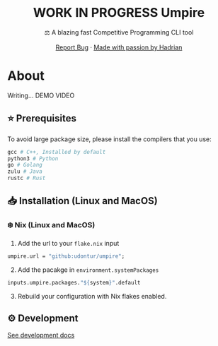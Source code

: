 <br />
<div align="center">
  <h1 align="center">WORK IN PROGRESS Umpire</h3>
  <p align="center">
    ⚖️ A blazing fast Competitive Programming CLI tool
    <br />
    <br />
    <a href="https://github.com/udontur/judgel/issues/new">Report Bug</a>
    ·
    <a href="https://hadrianlau.com">Made with passion by Hadrian</a>
  </p>
</div>

# About
Writing...
DEMO VIDEO

## ⭐ Prerequisites
To avoid large package size, please install the compilers that you use:
```nix
gcc # C++, Installed by default
python3 # Python
go # Golang
zulu # Java
rustc # Rust
```
## 📥 Installation (Linux and MacOS)
### ❄️ Nix (Linux and MacOS)
1. Add the url to your ```flake.nix``` input
```nix
umpire.url = "github:udontur/umpire";
```
2. Add the pacakge in ```environment.systemPackages```
```nix
inputs.umpire.packages."${system}".default
```
3. Rebuild your configuration with Nix flakes enabled.

<!-- Add support for Homebrew and AUR -->
<!-- # Usage -->

## ⚙️ Development
[See development docs](docs/development.md)

